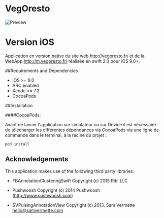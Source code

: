 # VegOresto

![Preview](https://github.com/squall09s/VegoResto/blob/master/mockDrop_iPhone_6.jpg)

Version iOS 
===============

Application en version native du site web http://vegoresto.fr/ et de la WebApp http://m.vegoresto.fr/ réalisée en swift 2.0 pour iOS 9.0+.


##Requirements and Dependencies
- iOS >= 9.0
- ARC enabled
- Xcode >= 7.2
- CocoaPods

##Installation

####CocoaPods:

Avant de lancer l'application sur simulateur ou sur Device il est nécessaire de télécharger les différentes dépendances via CocoaPods via une ligne de commande dans le terminal, à la racine du projet :

    pod install


## Acknowledgements

This application makes use of the following third party libraries:

- FBAnnotationClusteringSwift
Copyright (c) 2015 Ribl LLC

- Pushwoosh
Copyright (c) 2014 Pushwoosh (http://www.pushwoosh.com)

- SVPulsingAnnotationView
Copyright (c) 2013, Sam Vermette <hello@samvermette.com>


